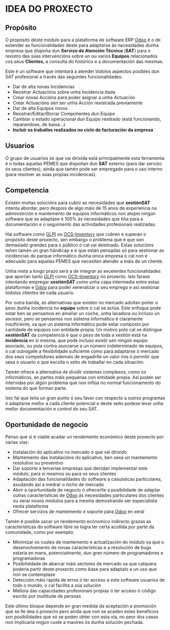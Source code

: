 # IDEA DO PROXECTO

## Propósito

O propósito deste módulo para a plataforma de software ERP [Odoo] é o de extender as funcionalidades deste para adaptarse ás necesidades dunha empresa que dispoña dun **Servizo de Atención Técnica** (**SAT**) para o rexistro das súas intervencións sobre un ou varios **Equipos** relacionados cos seus **Clientes**, a consulta do histórico e a documentación das mesmas.

Este é un software que intentará a atender tódolos aspectos posibles dun SAT profesional a través das seguintes funcionalidades:

* Dar de alta novas Incidencias
* Rexistrar Actuacións sobre unha Incidencia dada
* Crear novas Accións para poder asignar a unha Actuación
* Crear Actuacións sen ser unha Acción rexistrada previamente
* Dar de alta Equipos novos
* Rexistrar/Editar/Borrar Compoñentes dun Equipo
* Cambiar o estado operacional dun Equipo rexitrado (está funcionando, reparandose, de baixa...)
* **Incluír os traballos realizados no ciclo de facturación da empresa**

## Usuarios

O grupo de usuarios ós que vai dirixida está principalmente esta ferramenta é o todas aquelas PEMES que dispoñan dun **SAT** externo (para dar servizo ós seus clientes), aínda que tamén pode ser empregado para o uso interno (para resolver as súas propias incidenicas).

## Competencia

Existen moitas solucións para cubrir as necesidades que **xestiónSAT** intenta abordar, pero despois de algo máis de 15 anos de experiencia na administrción e mantemento de equipos informáticos non atopei ningún software que se adaptase ó 100% ás necesidades que tiña para a documentación e o seguimento das actividades profesionais realizadas.

Hai software como [GLPI] ou [OCS-Inventory] que cubren e superan o propósito deste proxecto, sen embargo o problema que é que son demasiado grandes para o público ó cal vai destinado. Estas solucións teñen tamén un gran hándicap e é que están pensadas só para xestionar as incidencias do parque informático dunha única empresa o cal non é adecuado para aquelas PEMES que necesiten atender a máis de un cliente.

Unha meta a longo prazo será a de integrar as excelentes funcionalidades que aportan tanto [GLPI] como [OCS-Inventory] no proxecto. Isto farase intentando empregar **xestiónSAT** como unha capa intermedia entre estas plataformas e [Odoo] para poder xeneralizar o seu emprego e así xestionar tódolos clientes de cada usuario.

Por outra banda, as alternativas que existen no mercado adoitan poñer o peso dunha incidencia no **equipo** sobre o cal se actúa. Este enfoque pode estar ben se pensamos en amañar un coche, unha lavadora ou incluso un ascesor, pero se pensamos nun sistema informático é claramente insuficiente, xa que un sistema informático pode estar composto por cantidade de equipos con entidade propia. Un motivo polo cal se distingue **xestiónSAT** da competencia é que o peso de toda a xestión está na **incidencia** en si mesma, que pode incluso existir sen ningún equipo asociado, ou pola contra asociarse a un número indeterminado de equipos, o cal outrogalle a flexibilidade suficiente como para adaptarse ó mercado dos seus competidores ademais de engadirlle un valor mís ó permitir que sexa o usuario o que escolla o xeito de traballar en cada situación.

Tamén ofrece a alternativa de dividir sistemas complexos, como os informáticos, en partes máis pequenas con entidade propia. Así poden ser intervidas por algún problema que non inflúa no normal funcionamento do sistema do que forman parte.

Isto fai que teña un gran punto ó seu favor con respecto a outros programas ó adaptarse mellor a cada cliente potencial e deste xeito podese levar unha mellor documentación e control do seu SAT.

## Oportunidade de negocio

Penso que si é viable acadar un rendemento económico deste proxecto por varias vías:

* Instalación do aplicativo no mercado ó que vai dirixido
* Mantemento das instalacións do aplicativo, ben sexa un mantemento resolutivo ou preventivo
* Dar soporte a tercerias empresas que decidan implementar este módulo, para si mesmos ou para os seus clientes
* Adaptación das funcionalidades do software a casuísticas particulares, axudando así a medrar o nicho de mercado
* Abrir a oportunidade de negocio ó ofrecerlle a posibilidade de adaptar outras características de [Odoo] ás necesidades particulares dos clientes ou xerar novos módulos para a mesma demostrando ser especialista nesta plataforma
* Ofrecer servizos de mantemento e soporte para [Odoo] en xeral

Tamén é posible sacar un rendemento ecónomico indirecto grazas as características do software libre se logra ter certa acollida por parte da comunidade, como por exemplo:

* Minimizar os custes de mantemento e actualización do módulo xa que o desenvolvemento de novas características e a resolución de bugs estaría en mans, potencialmente, dun gran número de programadores e programadoras
* Posibiliddade de abarcar máis sectores de mercado xa que calquera podería partir deste proxecto como base para adaptalo a un uso que non se contemplase
* Detección máis rápida de erros ó ter acceso a este software usuarios de todo o mundo, o cal facilita a súa solución
* Mellora das capacidades profesionais propias ó ter acceso ó código escrito por multitude de persoas

Este último bloque depende en gran medida da aceptación e promoción que se lle dea ó proxecto pero aínda que non se acaden estes beneficios son posibilidades que só se poden obter con esta vía, no peor dos casos non implicaría nngún custe a maoires ós dunha solución pechada.

[//]: # (Listado dos links empregados)

   <!-- Enlaces a terceiros -->

   [Odoo]: <https://www.odoo.com/es_ES/>

   [GLPI]: <https://glpi-project.org/es/>

   [OCS-Inventory]: <https://ocsinventory-ng.org/?lang=en>